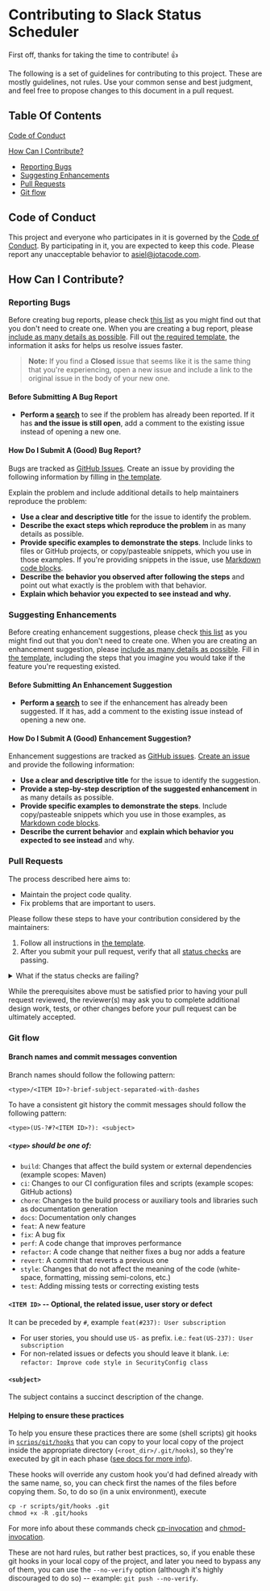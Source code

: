 # Contributing to Slack Status Scheduler

First off, thanks for taking the time to contribute! :+1:

The following is a set of guidelines for contributing to this project. These are mostly guidelines,
not rules. Use your common sense and best judgment, and feel free to propose changes to this
document in a pull request.

## Table Of Contents

[Code of Conduct](#code-of-conduct)
  
[How Can I Contribute?](#how-can-i-contribute)

* [Reporting Bugs](#reporting-bugs)
* [Suggesting Enhancements](#suggesting-enhancements)
* [Pull Requests](#pull-requests)
* [Git flow](#git-flow)

## Code of Conduct

This project and everyone who participates in it is governed by the
[Code of Conduct](CODE_OF_CONDUCT.md). By participating in it, you are expected to keep this code.
Please report any unacceptable behavior to [asiel@jotacode.com](mailto:asiel@jotacode.com).

## How Can I Contribute?

### Reporting Bugs

Before creating bug reports, please check [this list](#before-submitting-a-bug-report) as you might
find out that you don't need to create one. When you are creating a bug report, please
[include as many details as possible](#how-do-i-submit-a-good-bug-report). Fill out
[the required template](https://github.com/jotacodecom/slack-status-scheduler/issues/new?assignees=lealceldeiro&labels=bug&template=bug_report.yml&title=%5BBug%5D+),
the information it asks for helps us resolve issues faster.

> **Note:** If you find a **Closed** issue that seems like it is the same thing that you're
> experiencing, open a new issue and include a link to the original issue in the body of your new
> one.

#### Before Submitting A Bug Report

* **Perform a [search](https://github.com/jotacodecom/slack-status-scheduler/labels/bug)** to see if
the problem has already been reported. If it has **and the issue is still open**, add a comment to
the existing issue instead of opening a new one.

#### How Do I Submit A (Good) Bug Report?

Bugs are tracked as [GitHub Issues](https://guides.github.com/features/issues/). Create an issue by
providing the following information by filling in
[the template](https://github.com/jotacodecom/slack-status-scheduler/issues/new?assignees=lealceldeiro&labels=bug&template=bug_report.yml&title=%5BBug%5D+).

Explain the problem and include additional details to help maintainers reproduce the problem:

* **Use a clear and descriptive title** for the issue to identify the problem.
* **Describe the exact steps which reproduce the problem** in as many details as possible.
* **Provide specific examples to demonstrate the steps**. Include links to files or GitHub projects,
or copy/pasteable snippets, which you use in those examples. If you're providing snippets in the
issue, use [Markdown code blocks](https://help.github.com/articles/markdown-basics/#multiple-lines).
* **Describe the behavior you observed after following the steps** and point out what exactly is the
problem with that behavior.
* **Explain which behavior you expected to see instead and why.**

### Suggesting Enhancements

Before creating enhancement suggestions, please check
[this list](#before-submitting-an-enhancement-suggestion) as you might find out that you don't need
to create one. When you are creating an enhancement suggestion, please
[include as many details as possible](#how-do-i-submit-a-good-enhancement-suggestion). Fill in
[the template](https://github.com/jotacodecom/slack-status-scheduler/issues/new?assignees=lealceldeiro&labels=feature&template=feature_request.yml&title=%5BFeature+Request%5D+),
including the steps that you imagine you would take if the feature you're requesting existed.

#### Before Submitting An Enhancement Suggestion

* **Perform a [search](https://github.com/jotacodecom/slack-status-scheduler/issues?q=is%3Aopen+label%3Aenhancement%2Cfeature)**
to see if the enhancement has already been suggested. If it has, add a comment to the existing issue
instead of opening a new one.

#### How Do I Submit A (Good) Enhancement Suggestion?

Enhancement suggestions are tracked as [GitHub issues](https://guides.github.com/features/issues/).
[Create an issue](https://github.com/jotacodecom/slack-status-scheduler/issues/new?assignees=lealceldeiro&labels=feature&template=feature_request.yml&title=%5BFeature+Request%5D+)
and provide the following information:

* **Use a clear and descriptive title** for the issue to identify the suggestion.
* **Provide a step-by-step description of the suggested enhancement** in as many details as
possible.
* **Provide specific examples to demonstrate the steps**. Include copy/pasteable snippets which you
use in those examples, as [Markdown code blocks](https://help.github.com/articles/markdown-basics/#multiple-lines).
* **Describe the current behavior** and **explain which behavior you expected to see instead** and
why.

### Pull Requests

The process described here aims to:

* Maintain the project code quality.
* Fix problems that are important to users.

Please follow these steps to have your contribution considered by the maintainers:

1. Follow all instructions in [the template](https://github.com/jotacodecom/slack-status-scheduler/blob/main/.github/pull_request_template.md).
2. After you submit your pull request, verify that all
[status checks](https://help.github.com/articles/about-status-checks/) are passing.
<details><summary>What if the
status checks are failing?</summary>If a status check is failing, and you believe that the failure
is not related to your change, please leave a comment on the pull request explaining why you believe
the failure is unrelated.</details>

While the prerequisites above must be satisfied prior to having your pull request reviewed, the
reviewer(s) may ask you to complete additional design work, tests, or other changes before your pull
request can be ultimately accepted.

### Git flow

#### Branch names and commit messages convention

Branch names should follow the following pattern:

```text
<type>/<ITEM ID>?-brief-subject-separated-with-dashes
```

To have a consistent git history the commit messages should follow the following pattern:
```text
<type>(US-?#?<ITEM ID>?): <subject>
```

##### `<type>` should be one of:

- `build`: Changes that affect the build system or external dependencies (example scopes: Maven)
- `ci`: Changes to our CI configuration files and scripts (example scopes: GitHub actions)
- `chore`: Changes to the build process or auxiliary tools and libraries such as documentation
generation
- `docs`: Documentation only changes
- `feat`: A new feature
- `fix`: A bug fix
- `perf`: A code change that improves performance
- `refactor`: A code change that neither fixes a bug nor adds a feature
- `revert`: A commit that reverts a previous one
- `style`: Changes that do not affect the meaning of the code (white-space, formatting,
missing semi-colons, etc.)
- `test`: Adding missing tests or correcting existing tests

#### `<ITEM ID>` -- Optional, the related issue, user story or defect

It can be preceded by `#`, example `feat(#237): User subscription`

- For user stories, you should use `US-` as prefix. i.e.: `feat(US-237): User subscription`
- For non-related issues or defects you should leave it blank. i.e:
`refactor: Improve code style in SecurityConfig class`

#### `<subject>`

The subject contains a succinct description of the change.

#### Helping to ensure these practices
To help you ensure these practices there are some (shell scripts) git hooks in
[`scrips/git/hooks`](./scripts/git/hooks)
that you can copy to your local copy of the project inside the appropriate directory
(`<root_dir>/.git/hooks`), so they're
executed by git in each phase ([see docs for more info](https://git-scm.com/docs/githooks)).

These hooks will override any custom hook you'd had defined already with the same name, so, you can
check first the names of the files before copying them. So, to do so (in a unix environment),
execute

```shell
cp -r scripts/git/hooks .git
chmod +x -R .git/hooks
```

For more info about these commands check [cp-invocation](http://www.gnu.org/software/coreutils/cp)
and [chmod-invocation](http://www.gnu.org/software/coreutils/chmod).

These are not hard rules, but rather best practices, so, if you enable these git hooks in your local
copy of the project, and later you need to bypass any of them, you can use the `--no-verify` option
(although it's highly discouraged to do so) -- example: `git push --no-verify`.
